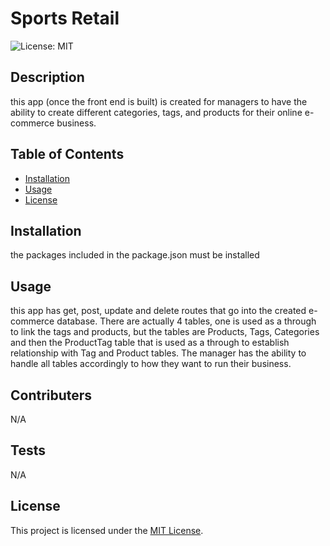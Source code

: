 # Sports Retail

  ![License: MIT](https://img.shields.io/badge/License-MIT-yellow.svg)

## Description

this app (once the front end is built) is created for managers to have the ability to create different categories, tags, and products for their online e-commerce business.

## Table of Contents

- [Installation](#installation)
- [Usage](#usage)
- [License](#license)

## Installation

the packages included in the package.json must be installed

## Usage

this app has get, post, update and delete routes that go into the created e-commerce database. There are actually 4 tables, one is used as a through to link the tags and products, but the tables are Products, Tags, Categories and then the ProductTag table that is used as a through to establish relationship with Tag and Product tables. The manager has the ability to handle all tables accordingly to how they want to run their business.

## Contributers

N/A

## Tests

N/A

## License

This project is licensed under the [MIT License](https://opensource.org/license/MIT).